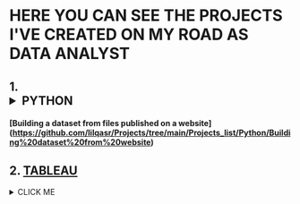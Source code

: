 # HERE YOU CAN SEE THE PROJECTS I'VE CREATED  ON MY ROAD AS DATA ANALYST

## 1. <details><summary>PYTHON</summary>
<p>

#### [Building a dataset from files published on a website] (https://github.com/lilqasr/Projects/tree/main/Projects_list/Python/Building%20dataset%20from%20website)
   
</p>
</details>

## 2. [TABLEAU](https://public.tableau.com/app/profile/lilqasr88)


<details><summary>CLICK ME</summary>
<p>

#### We can hide anything, even code!

```ruby
   puts "Hello World"
```

</p>
</details>

